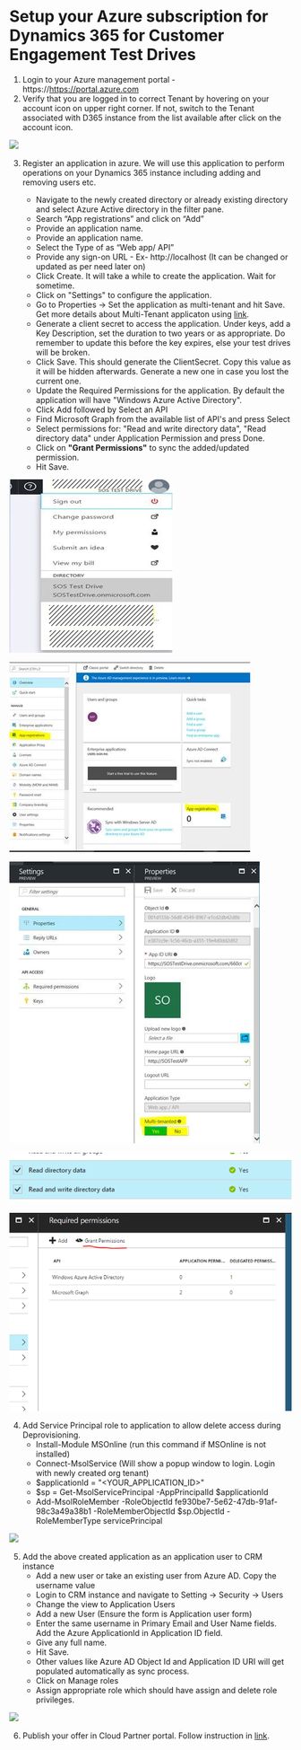 # Setup your Azure subscription for Dynamics 365 for Customer Engagement Test Drives

1.	Login to your Azure management portal - https://https://portal.azure.com
2.   Verify that you are logged in to correct Tenant by hovering on your account icon on upper right corner. If not, switch to the Tenant associated with D365 instance from the list available after click on the account icon.
 
 ![](https://github.com/Microsoft/AppSource/blob/patch-1/Images/SelectDirectory.png)
  
3. 	Register an application in azure. We will use this application to perform operations on your Dynamics 365 instance including adding and removing users etc. 

      *    Navigate to the newly created directory or already existing directory and select Azure Active directory in the filter pane.
      *    Search “App registrations” and click on “Add”
      *    Provide an application name.
      *    Provide an application name.
      *    Select the Type of as “Web app/ API”
      *    Provide any sign-on URL - Ex- http://localhost (It can be changed or updated as per need later on)
      *    Click Create. It will take a while to create the application. Wait for sometime.
      *    Click on "Settings" to configure the application.
      *    Go to  Properties -> Set the application as multi-tenant and hit Save. Get more details about Multi-Tenant applicaton using [link](https://docs.microsoft.com/en-us/azure/active-directory/develop/active-directory-integrating-applications#adding-an-application).
      *    Generate a client secret to access the application. Under keys, add a Key Description, set the duration to two years or as appropriate. Do remember to update this before the key expires, else your test drives will be broken. 
      *    Click Save. This should generate the ClientSecret. Copy this value as it will be hidden afterwards. Generate a new one in case you lost the current one. 
      *    Update the Required Permissions for the application. By default the application will have "Windows Azure Active Directory".
      *    Click Add followed by Select an API
      *    Find Microsoft Graph from the available list of API's and press Select
      *    Select permissions for: "Read and write directory data", "Read directory data" under Application Permission and press Done.
      *    Click on **"Grant Permissions"** to sync the added/updated permission.
      *    Hit Save.

![](https://github.com/Azure/AzureTestDrive/blob/master/AzureTestDriveImages/SetupSub4.jpg)

![](https://github.com/Azure/AzureTestDrive/blob/master/AzureTestDriveImages/SetupSub5.jpg)

![](https://github.com/Azure/AzureTestDrive/blob/master/AzureTestDriveImages/SetupSub6.jpg)

![](https://github.com/Azure/AzureTestDrive/blob/master/AzureTestDriveImages/TestDrive_GrantPermission.png)

![](https://github.com/Azure/AzureTestDrive/blob/master/AzureTestDriveImages/TestDriveGrantPermissions.PNG)

4. Add Service Principal role to application to allow delete access during Deprovisioning.
    * Install-Module MSOnline  (run this command if MSOnline is not installed)
    * Connect-MsolService (Will show a popup window to login. Login with newly created org tenant)
    * $applicationId = "<YOUR_APPLICATION_ID>"
    * $sp = Get-MsolServicePrincipal -AppPrincipalId $applicationId
    * Add-MsolRoleMember -RoleObjectId fe930be7-5e62-47db-91af-98c3a49a38b1 -RoleMemberObjectId $sp.ObjectId -RoleMemberType servicePrincipal
 
 ![](https://github.com/Microsoft/AppSource/blob/patch-1/Images/Connect_MsolService.PNG)

5. Add the above created application as an application user to CRM instance
     * Add a new user or take an existing user from Azure AD. Copy the username value
     * Login to CRM instance and navigate to Setting -> Security -> Users
     * Change the view to Application Users
     * Add a new User (Ensure the form is Application user form)
     * Enter the same username in Primary Email and User Name fields. Add the Azure ApplicationId in Application ID field. 
     * Give any full name.
     * Hit Save. 
     * Other values like Azure AD Object Id and Application ID URI will get populated automatically as sync process.
     * Click on Manage roles
     * Assign appropriate role which should have assign and delete role privileges. 

![](https://github.com/Microsoft/AppSource/blob/patch-1/Images/ApplicationUser_form_CRM.PNG)

6. Publish your offer in Cloud Partner portal. Follow instruction in [link](https://github.com/Microsoft/AppSource/blob/patch-1/Microsoft%20Hosted%20Test%20Drive/Configure_TestDrive_CloudPartner_Portal.md). 
